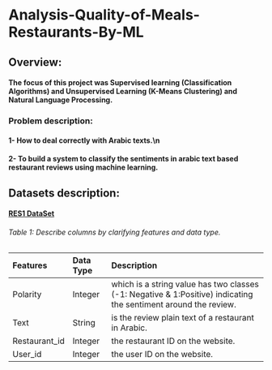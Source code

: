 # Analysis-Quality-of-Meals-Restaurants-By-ML
## Overview:
#### The focus of this project was Supervised learning (Classification Algorithms) and Unsupervised Learning (K-Means Clustering) and Natural Language Processing.

### Problem description:
#### 1- How to deal correctly with Arabic texts.\n
#### 2- To build a system to classify the sentiments in arabic text based restaurant reviews  using machine learning.

## Datasets description: 
#### [RES1 DataSet](https://github.com/hadyelsahar/large-arabic-sentiment-analysis-resouces/tree/master/datasets)
######        Table 1: Describe columns by clarifying features and data type.

Features    |Data Type         |Description                    |
|:-----------|:----------------|:------------------------------|
|Polarity    |Integer          |which is a string value has two classes (-1: Negative & 1:Positive) indicating the sentiment around the review.|
|Text        |String           |is the review plain text of a restaurant in Arabic.|
|Restaurant_id |Integer        |the restaurant ID on the website.|
|User_id    |Integer           |the user ID on the website.|







